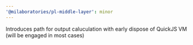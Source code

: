 ```yaml
---
'@milaboratories/pl-middle-layer': minor
---
```


Introduces path for output caluculation with early dispose of QuickJS VM (will be engaged in most cases)
